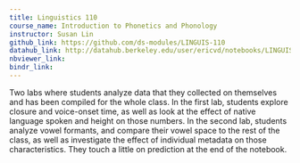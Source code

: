 ```yaml
---
title: Linguistics 110
course_name: Introduction to Phonetics and Phonology
instructor: Susan Lin
github_link: https://github.com/ds-modules/LINGUIS-110
datahub_link: http://datahub.berkeley.edu/user/ericvd/notebooks/LINGUIS-110/Formants/Assignment.ipynb
nbviewer_link: 
bindr_link:	
---
```

Two labs where students analyze data that they collected on themselves 
and has been compiled for the whole class. In the first lab, students 
explore closure and voice-onset time, as well as look at the effect of 
native language spoken and height on those numbers. In the second lab, 
students analyze vowel formants, and compare their vowel space to the 
rest of the class, as well as investigate the effect of individual metadata 
on those characteristics. They touch a little on prediction at the end of the 
notebook.

